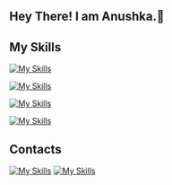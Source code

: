 ## Hey There! I am Anushka.👋

## My Skills

[![My Skills](https://skillicons.dev/icons?i=html,css,js,bootstrap)](https://skillicons.dev)

[![My Skills](https://skillicons.dev/icons?i=git,github)](https://skillicons.dev)

[![My Skills](https://skillicons.dev/icons?i=firebase,sqlite,mysql)](https://skillicons.dev)

[![My Skills](https://skillicons.dev/icons?i=kotlin,java,c,cpp)](https://skillicons.dev)

## Contacts
  [![My Skills](https://skillicons.dev/icons?i=linkedin)](https://www.linkedin.com/in/vaishnav-wakchaure)
  [![My Skills](https://skillicons.dev/icons?i=gmail)](https://mailto:vaishnav.wakchaure@gmail.com)

<!--
**AnushkaK20/AnushkaK20** is a ✨ _special_ ✨ repository because its `README.md` (this file) appears on your GitHub profile.

Here are some ideas to get you started:

- 🔭 I’m currently working on ...
- 🌱 I’m currently learning ...
- 👯 I’m looking to collaborate on ...
- 🤔 I’m looking for help with ...
- 💬 Ask me about ...
- 📫 How to reach me: ...
- 😄 Pronouns: ...
- ⚡ Fun fact: ...
-->
